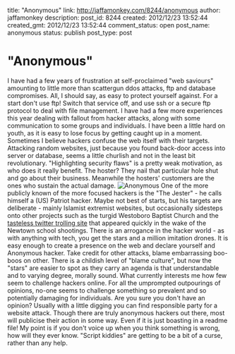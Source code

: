 title: "Anonymous"
link: http://jaffamonkey.com/8244/anonymous
author: jaffamonkey
description: 
post_id: 8244
created: 2012/12/23 13:52:44
created_gmt: 2012/12/23 13:52:44
comment_status: open
post_name: anonymous
status: publish
post_type: post

# "Anonymous"

I have had a few years of frustration at self-proclaimed "web saviours" amounting to little more than scattergun ddos attacks, ftp and database compromises. All, I should say, as easy to protect yourself against. For a start don't use ftp! Switch that service off, and use ssh or a secure ftp protocol to deal with file management. I have had a few more experiences this year dealing with fallout from hacker attacks, along with some communication to some groups and individuals. I have been a little hard on youth, as it is easy to lose focus by getting caught up in a moment. Sometimes I believe hackers confuse the web itself with their targets. Attacking random websites, just because you found back-door access into server or database, seems a little churlish and not in the least bit revolutionary. "Highlighting security flaws" is a pretty weak motivation, as who does it really benefit. The hoster? They nail that particular hole shut and go about their business. Meanwhile the hosters' customers are the ones who sustain the actual damage. ![Anonymous](/wp-content/uploads/2012/12/anonymous.jpg) One of the more publicly known of the more focused hackers is the "The Jester" - he calls himself a (US) Patriot hacker. Maybe not best of starts, but his targets are deliberate - mainly Islamist extremist websites, but occasionally sidesteps onto other projects such as the turgid Westoboro Baptist Church and the [tasteless twitter trolling site](http://www.technewsdaily.com/15982-jester-newtown-twitter.html) that appeared quickly in the wake of the Newtown school shootings. There is an arrogance in the hacker world - as with anything with tech, you get the stars and a million imitation drones. It is easy enough to create a presence on the web and declare yourself and Anonymous hacker. Take credit for other attacks, blame embarrassing boo-boos on other. There is a childish level of "blame culture", but now the "stars" are easier to spot as they carry an agenda is that understandable and to varying degree, morally sound. What currently interests me how few seem to challenge hackers online. For all the umprompted outpourings of opinions, no-one seems to challenge something so prevalent and so potentially damaging for individuals. Are you sure you don't have an opinion? Usually with a little digging you can find responsible party for a website attack. Though there are truly anonymous hackers out there, most will publicise their action in some way. Even if it is just boasting in a readme file! My point is if you don't voice up when you think something is wrong, how will they ever know. "Script kiddies" are getting to be a bit of a curse, rather than any help.